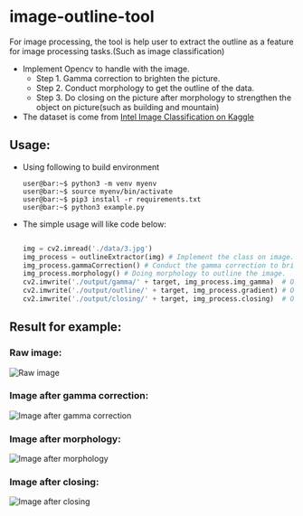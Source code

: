 # image-outline-tool
For image processing, the tool is help user to extract the outline as a feature for image processing tasks.(Such as image classification)
* Implement Opencv to handle with the image.
  * Step 1. Gamma correction to brighten the picture.
  * Step 2. Conduct morphology to get the outline of the data.
  * Step 3. Do closing on the picture after morphology to strengthen the object on picture(such as building and mountain) 
* The dataset is come from [Intel Image Classification on Kaggle](https://www.kaggle.com/datasets/puneet6060/intel-image-classification) 

## Usage:
* Using following to build environment
  ```console
  user@bar:~$ python3 -m venv myenv
  user@bar:~$ source myenv/bin/activate
  user@bar:~$ pip3 install -r requirements.txt
  user@bar:~$ python3 example.py
  ```
* The simple usage will like code below:
  ```python
  
  img = cv2.imread('./data/3.jpg')
  img_process = outlineExtractor(img) # Implement the class on image.
  img_process.gammaCorrection() # Conduct the gamma correction to brighten the picture.
  img_process.morphology() # Doing morphology to outline the image.
  cv2.imwrite('./output/gamma/' + target, img_process.img_gamma)  # Output the img after gamma
  cv2.imwrite('./output/outline/' + target, img_process.gradient) # Output the outline
  cv2.imwrite('./output/closing/' + target, img_process.closing)  # Output the img after closing
  
  ```
## Result for example:
### Raw image: 
![Raw image](https://github.com/yellowbuffalo/image-outline-tool/blob/main/data/14.jpg?raw=true)
### Image after gamma correction: 
![Image after gamma correction](https://github.com/yellowbuffalo/image-outline-tool/blob/main/output/gamma/14.jpg?raw=true)
### Image after morphology: 
![Image after morphology](https://github.com/yellowbuffalo/image-outline-tool/blob/main/output/outline/14.jpg?raw=true)
### Image after closing:
![Image after closing](https://github.com/yellowbuffalo/image-outline-tool/blob/main/output/closing/14.jpg?raw=true)

